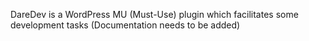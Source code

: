 DareDev is a WordPress MU (Must-Use) plugin which facilitates some development tasks (Documentation needs to be added)